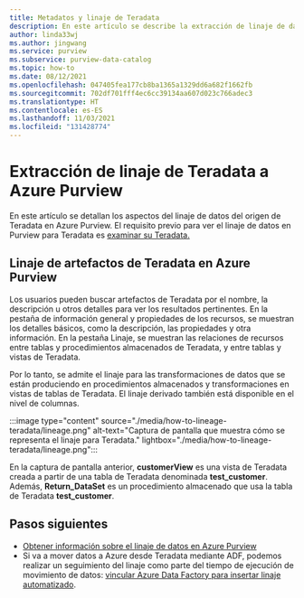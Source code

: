 ```yaml
---
title: Metadatos y linaje de Teradata
description: En este artículo se describe la extracción de linaje de datos del origen de Teradata.
author: linda33wj
ms.author: jingwang
ms.service: purview
ms.subservice: purview-data-catalog
ms.topic: how-to
ms.date: 08/12/2021
ms.openlocfilehash: 047405fea177cb8ba1365a1329dd6a682f1662fb
ms.sourcegitcommit: 702df701fff4ec6cc39134aa607d023c766adec3
ms.translationtype: HT
ms.contentlocale: es-ES
ms.lasthandoff: 11/03/2021
ms.locfileid: "131428774"
---
```

# <a name="how-to-get-lineage-from-teradata-into-azure-purview"></a>Extracción de linaje de Teradata a Azure Purview

En este artículo se detallan los aspectos del linaje de datos del origen de Teradata en Azure Purview. El requisito previo para ver el linaje de datos en Purview para Teradata es [examinar su Teradata.](../purview/register-scan-teradata-source.md) 

## <a name="lineage-of-teradata-artifacts-in-azure-purview"></a>Linaje de artefactos de Teradata en Azure Purview

Los usuarios pueden buscar artefactos de Teradata por el nombre, la descripción u otros detalles para ver los resultados pertinentes. En la pestaña de información general y propiedades de los recursos, se muestran los detalles básicos, como la descripción, las propiedades y otra información. En la pestaña Linaje, se muestran las relaciones de recursos entre tablas y procedimientos almacenados de Teradata, y entre tablas y vistas de Teradata. 

Por lo tanto, se admite el linaje para las transformaciones de datos que se están produciendo en procedimientos almacenados y transformaciones en vistas de tablas de Teradata. El linaje derivado también está disponible en el nivel de columnas.

:::image type="content" source="./media/how-to-lineage-teradata/lineage.png" alt-text="Captura de pantalla que muestra cómo se representa el linaje para Teradata." lightbox="./media/how-to-lineage-teradata/lineage.png":::

En la captura de pantalla anterior, **customerView** es una vista de Teradata creada a partir de una tabla de Teradata denominada **test_customer**. Además, **Return_DataSet** es un procedimiento almacenado que usa la tabla de Teradata **test_customer**.

## <a name="next-steps"></a>Pasos siguientes

- [Obtener información sobre el linaje de datos en Azure Purview](catalog-lineage-user-guide.md)
- Si va a mover datos a Azure desde Teradata mediante ADF, podemos realizar un seguimiento del linaje como parte del tiempo de ejecución de movimiento de datos: [vincular Azure Data Factory para insertar linaje automatizado](how-to-link-azure-data-factory.md).
